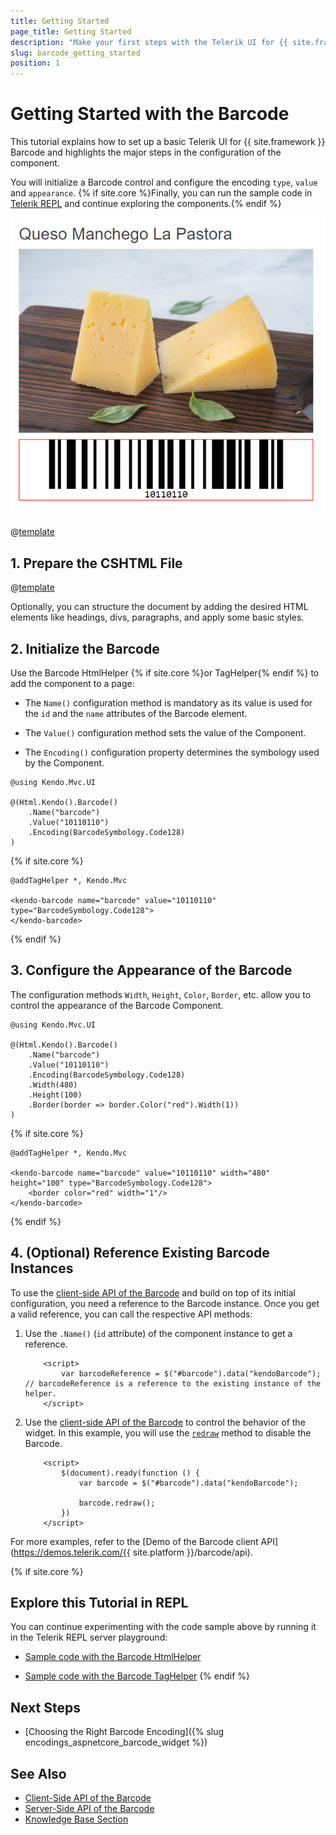 ```yaml
---
title: Getting Started
page_title: Getting Started
description: "Make your first steps with the Telerik UI for {{ site.framework }} Barcode components by following a complete step-by-step tutorial."
slug: barcode_getting_started
position: 1
---
```


# Getting Started with the Barcode

This tutorial explains how to set up a basic Telerik UI for {{ site.framework }} Barcode and highlights the major steps in the configuration of the component.

You will initialize a Barcode control and configure the encoding `type`, `value` and `appearance`. {% if site.core %}Finally, you can run the sample code in [Telerik REPL](https://netcorerepl.telerik.com/) and continue exploring the components.{% endif %}

 ![Sample Telerik UI for {{ site.framework }} Barcode](./images/barcode-getting-started.png)

@[template](/_contentTemplates/core/getting-started-prerequisites.md#repl-component-gs-prerequisites)

## 1. Prepare the CSHTML File

@[template](/_contentTemplates/core/getting-started-directives.md#gs-adding-directives)

Optionally, you can structure the document by adding the desired HTML elements like headings, divs, paragraphs, and apply some basic styles.

## 2. Initialize the Barcode

Use the Barcode HtmlHelper {% if site.core %}or TagHelper{% endif %} to add the component to a page:

* The `Name()` configuration method is mandatory as its value is used for the `id` and the `name` attributes of the Barcode element.

* The `Value()` configuration method sets the value of the Component.

* The `Encoding()` configuration property determines the symbology used by the Component.

```HtmlHelper
@using Kendo.Mvc.UI

@(Html.Kendo().Barcode()
    .Name("barcode")
    .Value("10110110")
    .Encoding(BarcodeSymbology.Code128)
)
```
{% if site.core %}
```TagHelper
@addTagHelper *, Kendo.Mvc

<kendo-barcode name="barcode" value="10110110" type="BarcodeSymbology.Code128">
</kendo-barcode>

```
{% endif %}

## 3. Configure the Appearance of the Barcode

The configuration methods `Width`, `Height`, `Color`, `Border`, etc. allow you to control the appearance of the Barcode Component.

```HtmlHelper
@using Kendo.Mvc.UI

@(Html.Kendo().Barcode()
    .Name("barcode")
    .Value("10110110")
    .Encoding(BarcodeSymbology.Code128)
    .Width(480)
    .Height(100)
    .Border(border => border.Color("red").Width(1))
)

```
{% if site.core %}
```TagHelper
@addTagHelper *, Kendo.Mvc

<kendo-barcode name="barcode" value="10110110" width="480" height="100" type="BarcodeSymbology.Code128">
    <border color="red" width="1"/>
</kendo-barcode>

```
{% endif %}


## 4. (Optional) Reference Existing Barcode Instances

To use the [client-side API of the Barcode](https://docs.telerik.com/kendo-ui/api/javascript/dataviz/ui/barcode) and build on top of its initial configuration, you need a reference to the Barcode instance. Once you get a valid reference, you can call the respective API methods:

1. Use the `.Name()` (`id` attribute) of the component instance to get a reference.

    ```script
        <script>
            var barcodeReference = $("#barcode").data("kendoBarcode"); // barcodeReference is a reference to the existing instance of the helper.
        </script>
    ```

1. Use the [client-side API of the Barcode](https://docs.telerik.com/kendo-ui/api/javascript/dataviz/ui/barcode) to control the behavior of the widget. In this example, you will use the [`redraw`](https://docs.telerik.com/kendo-ui/api/javascript/dataviz/ui/barcode/methods/redraw) method to disable the Barcode.

    ```script
        <script>
            $(document).ready(function () {
                var barcode = $("#barcode").data("kendoBarcode");

                barcode.redraw();
            })
        </script>
    ```
For more examples, refer to the [Demo of the Barcode client API](https://demos.telerik.com/{{ site.platform }}/barcode/api).

{% if site.core %}

## Explore this Tutorial in REPL

You can continue experimenting with the code sample above by running it in the Telerik REPL server playground:

* [Sample code with the Barcode HtmlHelper](https://netcorerepl.telerik.com/mnvkHFvo02JdyL0303)

* [Sample code with the Barcode TagHelper](https://netcorerepl.telerik.com/QxFYRlFI19SIKgkO21)
{% endif %}

## Next Steps

* [Choosing the Right Barcode Encoding]({% slug encodings_aspnetcore_barcode_widget %})

## See Also

* [Client-Side API of the Barcode](https://docs.telerik.com/kendo-ui/api/javascript/dataviz/ui/barcode)
* [Server-Side API of the Barcode](/api/barcode)
* [Knowledge Base Section](/knowledge-base)
